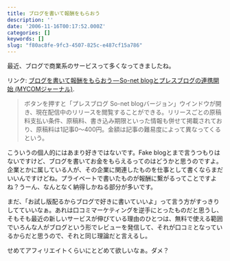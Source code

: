 ```yaml
---
title: ブログを書いて報酬をもらおう
description: ''
date: '2006-11-16T00:17:52.000Z'
categories: []
keywords: []
slug: "f80ac8fe-9fc3-4507-825c-e487cf15a786"
---
```

最近、ブログで商業系のサービスって多くなってきましたね。

リンク: [ブログを書いて報酬をもらおう — So-net blogとプレスブログの連携開始 (MYCOMジャーナル)](http://journal.mycom.co.jp/news/2006/11/14/380.html "ブログを書いて報酬をもらおう - So-net blogとプレスブログの連携開始 (MYCOMジャーナル)").

> ボタンを押すと「プレスブログ So-net blogバージョン」ウインドウが開き、現在配信中のリリースを閲覧することができる。リリースごとの原稿料支払い条件、原稿料、書き込み期限といった情報も併せて掲載されており、原稿料は1記事0〜400円。金額は記事の難易度によって異なってくるという。

こういうの個人的にはあまり好きではないです。Fake blogとまで言うつもりはないですけど、ブログを書いてお金をもらえるってのはどうかと思うのですよ。企業とかに属している人が、その企業に関連したものを仕事として書くならまだいいんですけどね。プライベートで書いたものが報酬に繋がるってことですよね？うーん、なんとなく納得しかねる部分が多いです。

まだ、「お試し版配るからブログで好きに書いていいよ」って言う方がすっきりしてていいなぁ。あれは口コミマーケティングを逆手にとったものだと思うし、そもそも最近の新しいサービスが伸びている理由のひとつは、無料で使える範囲でいろんな人がブログという形でレビューを発信して、それが口コミとなっているからだと思うので、それと同じ理論だと言えるし。

せめてアフィリエイトくらいにとどめて欲しいなぁ。ダメ？